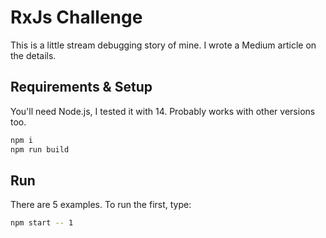 # RxJs Challenge

This is a little stream debugging story of mine.
I wrote a Medium article on the details.

## Requirements & Setup

You'll need Node.js, I tested it with 14.
Probably works with other versions too.

```bash
npm i
npm run build
```

## Run

There are 5 examples. To run the first, type:

```bash
npm start -- 1
```

